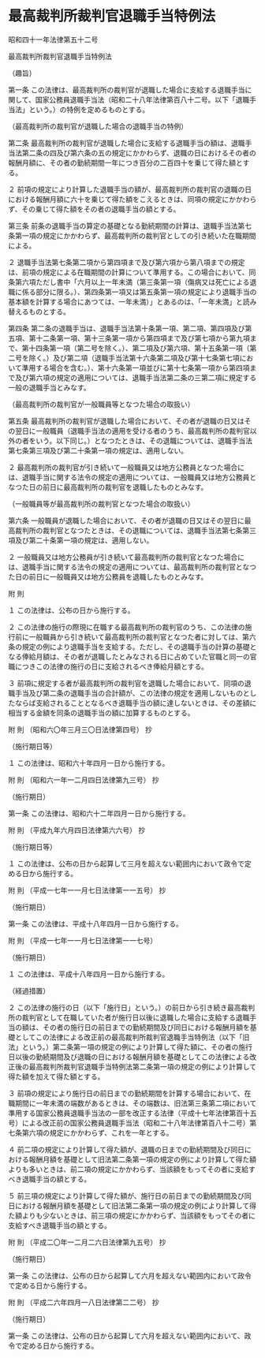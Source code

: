 # 最高裁判所裁判官退職手当特例法

昭和四十一年法律第五十二号

最高裁判所裁判官退職手当特例法

（趣旨）

第一条 この法律は、最高裁判所の裁判官が退職した場合に支給する退職手当に関して、国家公務員退職手当法（昭和二十八年法律第百八十二号。以下「退職手当法」という。）の特例を定めるものとする。

（最高裁判所の裁判官が退職した場合の退職手当の特例）

第二条 最高裁判所の裁判官が退職した場合に支給する退職手当の額は、退職手当法第二条の四及び第六条の五の規定にかかわらず、退職の日におけるその者の報酬月額に、その者の勤続期間一年につき百分の二百四十を乗じて得た額とする。

２ 前項の規定により計算した退職手当の額が、最高裁判所の裁判官の退職の日における報酬月額に六十を乗じて得た額をこえるときは、同項の規定にかかわらず、その乗じて得た額をその者の退職手当の額とする。

第三条 前条の退職手当の算定の基礎となる勤続期間の計算は、退職手当法第七条第一項の規定にかかわらず、最高裁判所の裁判官としての引き続いた在職期間による。

２ 退職手当法第七条第二項から第四項まで及び第六項から第八項までの規定は、前項の規定による在職期間の計算について準用する。この場合において、同条第六項ただし書中「六月以上一年未満（第三条第一項（傷病又は死亡による退職に係る部分に限る。）、第四条第一項又は第五条第一項の規定により退職手当の基本額を計算する場合にあつては、一年未満）」とあるのは、「一年未満」と読み替えるものとする。

第四条 第二条の退職手当は、退職手当法第十条第一項、第二項、第四項及び第五項、第十二条第一項、第十三条第一項から第四項まで及び第七項から第九項まで、第十四条第一項（第二号を除く。）、第二項及び第六項、第十五条第一項（第二号を除く。）及び第二項（退職手当法第十六条第二項及び第十七条第七項において準用する場合を含む。）、第十六条第一項並びに第十七条第一項から第四項まで及び第六項の規定の適用については、退職手当法第二条の三第二項に規定する一般の退職手当とみなす。

（最高裁判所の裁判官が一般職員等となつた場合の取扱い）

第五条 最高裁判所の裁判官が退職した場合において、その者が退職の日又はその翌日に一般職員（退職手当法の適用を受ける者のうち、最高裁判所の裁判官以外の者をいう。以下同じ。）となつたときは、その退職については、退職手当法第七条第三項及び第二十条第一項の規定は、適用しない。

２ 最高裁判所の裁判官が引き続いて一般職員又は地方公務員となつた場合には、退職手当に関する法令の規定の適用については、一般職員又は地方公務員となつた日の前日に最高裁判所の裁判官を退職したものとみなす。

（一般職員等が最高裁判所の裁判官となつた場合の取扱い）

第六条 一般職員が退職した場合において、その者が退職の日又はその翌日に最高裁判所の裁判官となつたときは、その退職については、退職手当法第七条第三項及び第二十条第一項の規定は、適用しない。

２ 一般職員又は地方公務員が引き続いて最高裁判所の裁判官となつた場合には、退職手当に関する法令の規定の適用については、最高裁判所の裁判官となつた日の前日に一般職員又は地方公務員を退職したものとみなす。

附 則

１ この法律は、公布の日から施行する。

２ この法律の施行の際現に在職する最高裁判所の裁判官のうち、この法律の施行前に一般職員から引き続いて最高裁判所の裁判官となつた者に対しては、第六条の規定の例により退職手当を支給する。ただし、その退職手当の計算の基礎となる俸給月額は、その者が退職したとみなされる日に占めていた官職と同一の官職につきこの法律の施行の日に支給されるべき俸給月額とする。

３ 前項に規定する者が最高裁判所の裁判官を退職した場合において、同項の退職手当及び第二条の退職手当の合計額が、この法律の規定を適用しないものとしたならば支給されることとなるべき退職手当の額に達しないときは、その差額に相当する金額を同条の退職手当の額に加算するものとする。

附 則 （昭和六〇年三月三〇日法律第四号） 抄

（施行期日等）

１ この法律は、昭和六十年四月一日から施行する。

附 則 （昭和六一年一二月四日法律第九三号） 抄

（施行期日）

第一条 この法律は、昭和六十二年四月一日から施行する。

附 則 （平成九年六月四日法律第六六号） 抄

（施行期日等）

１ この法律は、公布の日から起算して三月を超えない範囲内において政令で定める日から施行する。

附 則 （平成一七年一一月七日法律第一一五号） 抄

（施行期日）

第一条 この法律は、平成十八年四月一日から施行する。

附 則 （平成一七年一一月七日法律第一一七号）

（施行期日）

１ この法律は、平成十八年四月一日から施行する。

（経過措置）

２ この法律の施行の日（以下「施行日」という。）の前日から引き続き最高裁判所の裁判官として在職していた者が施行日以後に退職した場合に支給する退職手当の額は、その者の施行日の前日までの勤続期間及び同日における報酬月額を基礎としてこの法律による改正前の最高裁判所裁判官退職手当特例法（以下「旧法」という。）第二条第一項の規定の例により計算して得た額に、その者の施行日以後の勤続期間及び退職の日における報酬月額を基礎としてこの法律による改正後の最高裁判所裁判官退職手当特例法第二条第一項の規定の例により計算して得た額を加えて得た額とする。

３ 前項の規定により施行日の前日までの勤続期間を計算する場合において、在職期間に一年未満の端数があるときは、その端数は、旧法第三条第二項において準用する国家公務員退職手当法の一部を改正する法律（平成十七年法律第百十五号）による改正前の国家公務員退職手当法（昭和二十八年法律第百八十二号）第七条第六項の規定にかかわらず、これを一年とする。

４ 前二項の規定により計算して得た額が、退職の日までの勤続期間及び同日における報酬月額を基礎として旧法第二条第一項の規定の例により計算して得た額よりも多いときは、前二項の規定にかかわらず、当該額をもってその者に支給すべき退職手当の額とする。

５ 前三項の規定により計算して得た額が、施行日の前日までの勤続期間及び同日における報酬月額を基礎として旧法第二条第一項の規定の例により計算して得た額よりも少ないときは、前三項の規定にかかわらず、当該額をもってその者に支給すべき退職手当の額とする。

附 則 （平成二〇年一二月二六日法律第九五号） 抄

（施行期日）

第一条 この法律は、公布の日から起算して六月を超えない範囲内において政令で定める日から施行する。

附 則 （平成二六年四月一八日法律第二二号） 抄

（施行期日）

第一条 この法律は、公布の日から起算して六月を超えない範囲内において、政令で定める日から施行する。
